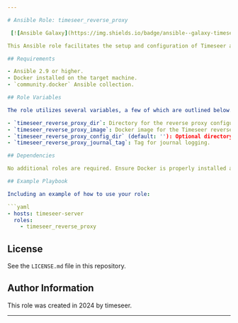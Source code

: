 ```yaml
---

# Ansible Role: timeseer_reverse_proxy

 [![Ansible Galaxy](https://img.shields.io/badge/ansible--galaxy-timeseer_reverse_proxy-yellow.svg)]

This Ansible role facilitates the setup and configuration of Timeseer and its reverse proxy in a Docker environment. The role includes tasks for preparing storage directories, configuring Docker volumes, managing Docker containers for Timeseer, and setting up a reverse proxy for Timeseer.

## Requirements

- Ansible 2.9 or higher.
- Docker installed on the target machine.
- `community.docker` Ansible collection.

## Role Variables

The role utilizes several variables, a few of which are outlined below. For a full list, refer to `defaults/main.yml`:

- `timeseer_reverse_proxy_dir`: Directory for the reverse proxy configuration.
- `timeseer_reverse_proxy_image`: Docker image for the Timeseer reverse proxy.
- `timeseer_reverse_proxy_config_dir` (default: ''): Optional directory for custom reverse proxy configurations.
- `timeseer_reverse_proxy_journal_tag`: Tag for journal logging.

## Dependencies

No additional roles are required. Ensure Docker is properly installed and configured on the target hosts.

## Example Playbook

Including an example of how to use your role:

```yaml
- hosts: timeseer-server
  roles:
    - timeseer_reverse_proxy
```

## License

See the `LICENSE.md` file in this repository.

## Author Information

This role was created in 2024 by timeseer.

---
```

